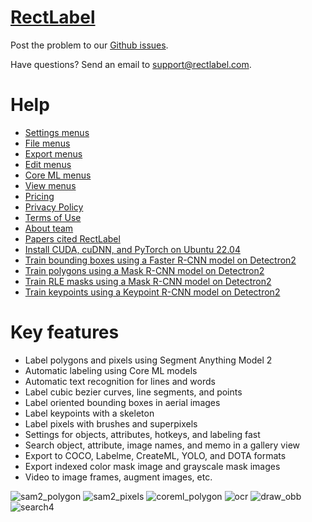 # [RectLabel](https://rectlabel.com)
Post the problem to our [Github issues](https://github.com/ryouchinsa/Rectlabel-support/issues).

Have questions? Send an email to support@rectlabel.com.

# Help
- [Settings menus](https://rectlabel.com/settings)
- [File menus](https://rectlabel.com/file)
- [Export menus](https://rectlabel.com/export)
- [Edit menus](https://rectlabel.com/edit)
- [Core ML menus](https://rectlabel.com/coreml)
- [View menus](https://rectlabel.com/view)
- [Pricing](https://rectlabel.com/pricing)
- [Privacy Policy](https://rectlabel.com/privacy)
- [Terms of Use](https://rectlabel.com/terms)
- [About team](https://rectlabel.com/about)
- [Papers cited RectLabel](https://rectlabel.com/papers)
- [Install CUDA, cuDNN, and PyTorch on Ubuntu 22.04](https://rectlabel.com/pytorch)
- [Train bounding boxes using a Faster R-CNN model on Detectron2](https://rectlabel.com/detectron2_box)
- [Train polygons using a Mask R-CNN model on Detectron2](https://rectlabel.com/detectron2_polygon)
- [Train RLE masks using a Mask R-CNN model on Detectron2](https://rectlabel.com/detectron2_rle)
- [Train keypoints using a Keypoint R-CNN model on Detectron2](https://rectlabel.com/detectron2_keypoints)

# Key features
- Label polygons and pixels using Segment Anything Model 2
- Automatic labeling using Core ML models
- Automatic text recognition for lines and words
- Label cubic bezier curves, line segments, and points
- Label oriented bounding boxes in aerial images
- Label keypoints with a skeleton
- Label pixels with brushes and superpixels
- Settings for objects, attributes, hotkeys, and labeling fast
- Search object, attribute, image names, and memo in a gallery view
- Export to COCO, Labelme, CreateML, YOLO, and DOTA formats
- Export indexed color mask image and grayscale mask images
- Video to image frames, augment images, etc.

![sam2_polygon](https://github.com/user-attachments/assets/052f467f-b94d-4137-9c40-ca8cf80b3a51)
![sam2_pixels](https://github.com/user-attachments/assets/05c9ece6-1906-4196-9676-6b96053ee61f)
![coreml_polygon](https://github.com/user-attachments/assets/7e972e2a-cf54-43d5-ba30-43f9365b459f)
![ocr](https://github.com/user-attachments/assets/1bb4cdda-40df-4d76-bad2-827c64f1b0fe)
![draw_obb](https://github.com/ryouchinsa/ryouchinsa.github.io/assets/1954306/422819be-3fca-46b0-850c-6aa2f60df30c)
![search4](https://github.com/ryouchinsa/ryouchinsa.github.io/assets/1954306/449023f5-6c9e-48ef-a446-2d6240b228d9)





